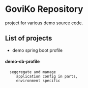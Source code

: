 # GoviKo Repository
project for various demo source code.

## List of projects

* demo spring boot profile

#### demo-sb-profile
```
  seggregate and manage
     application config in parts,
     environment specific
```

